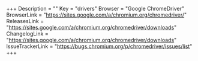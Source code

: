 +++
Description = ""
Key = "drivers"
Browser = "Google ChromeDriver"
BrowserLink = "https://sites.google.com/a/chromium.org/chromedriver/"
ReleasesLink = "https://sites.google.com/a/chromium.org/chromedriver/downloads"
ChangelogLink = "https://sites.google.com/a/chromium.org/chromedriver/downloads"
IssueTrackerLink = "https://bugs.chromium.org/p/chromedriver/issues/list"
+++
